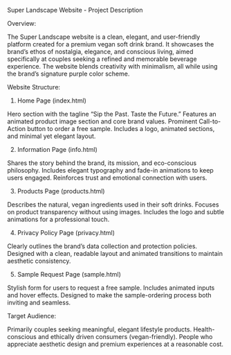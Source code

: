 Super Landscape Website - Project Description

Overview:

The Super Landscape website is a clean, elegant, and user-friendly platform created for a premium vegan soft drink brand. 
It showcases the brand’s ethos of nostalgia, elegance, and conscious living, aimed specifically at couples seeking a refined and memorable beverage experience. 
The website blends creativity with minimalism, all while using the brand’s signature purple color scheme.

Website Structure:
1. Home Page (index.html)

Hero section with the tagline “Sip the Past. Taste the Future.”
Features an animated product image section and core brand values.
Prominent Call-to-Action button to order a free sample.
Includes a logo, animated sections, and minimal yet elegant layout.

2. Information Page (info.html)

Shares the story behind the brand, its mission, and eco-conscious philosophy.
Includes elegant typography and fade-in animations to keep users engaged.
Reinforces trust and emotional connection with users.

3. Products Page (products.html)

Describes the natural, vegan ingredients used in their soft drinks.
Focuses on product transparency without using images.
Includes the logo and subtle animations for a professional touch.

4. Privacy Policy Page (privacy.html)

Clearly outlines the brand’s data collection and protection policies.
Designed with a clean, readable layout and animated transitions to maintain aesthetic consistency.

5. Sample Request Page (sample.html)

Stylish form for users to request a free sample.
Includes animated inputs and hover effects.
Designed to make the sample-ordering process both inviting and seamless.

Target Audience:

Primarily couples seeking meaningful, elegant lifestyle products.
Health-conscious and ethically driven consumers (vegan-friendly).
People who appreciate aesthetic design and premium experiences at a reasonable cost.






